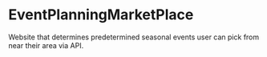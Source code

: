 # EventPlanningMarketPlace
 Website that determines predetermined seasonal events user can pick from near their area via API.
